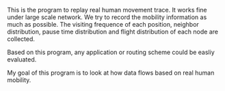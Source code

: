 This is the program to replay real human movement trace. It works fine under large scale network. We try to record the mobility information as much as possible. The visiting frequence of each position, neighbor distribution, pause time distribution and flight distribution of each node are collected.

Based on this program, any application or routing scheme could be easliy evaluated.

My goal of this program is to look at how data flows based on real human mobility.
